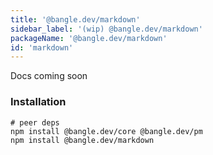 ```yaml
---
title: '@bangle.dev/markdown'
sidebar_label: '(wip) @bangle.dev/markdown'
packageName: '@bangle.dev/markdown'
id: 'markdown'
---
```


Docs coming soon

### Installation

```
# peer deps
npm install @bangle.dev/core @bangle.dev/pm
npm install @bangle.dev/markdown
```
